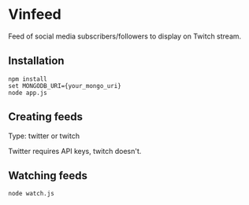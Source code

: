 # Vinfeed
Feed of social media subscribers/followers to display on Twitch stream.

## Installation
    npm install
    set MONGODB_URI={your_mongo_uri}
    node app.js

## Creating feeds
Type: twitter or twitch

Twitter requires API keys, twitch doesn't.

## Watching feeds
    node watch.js
